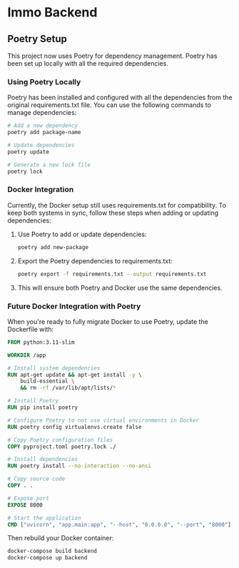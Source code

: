 # Immo Backend

## Poetry Setup

This project now uses Poetry for dependency management. Poetry has been set up locally with all the required dependencies.

### Using Poetry Locally

Poetry has been installed and configured with all the dependencies from the original requirements.txt file. You can use the following commands to manage dependencies:

```bash
# Add a new dependency
poetry add package-name

# Update dependencies
poetry update

# Generate a new lock file
poetry lock
```

### Docker Integration

Currently, the Docker setup still uses requirements.txt for compatibility. To keep both systems in sync, follow these steps when adding or updating dependencies:

1. Use Poetry to add or update dependencies:
   ```bash
   poetry add new-package
   ```

2. Export the Poetry dependencies to requirements.txt:
   ```bash
   poetry export -f requirements.txt --output requirements.txt
   ```

3. This will ensure both Poetry and Docker use the same dependencies.

### Future Docker Integration with Poetry

When you're ready to fully migrate Docker to use Poetry, update the Dockerfile with:

```dockerfile
FROM python:3.11-slim

WORKDIR /app

# Install system dependencies
RUN apt-get update && apt-get install -y \
    build-essential \
    && rm -rf /var/lib/apt/lists/*

# Install Poetry
RUN pip install poetry

# Configure Poetry to not use virtual environments in Docker
RUN poetry config virtualenvs.create false

# Copy Poetry configuration files
COPY pyproject.toml poetry.lock ./

# Install dependencies
RUN poetry install --no-interaction --no-ansi

# Copy source code
COPY . .

# Expose port
EXPOSE 8000

# Start the application
CMD ["uvicorn", "app.main:app", "--host", "0.0.0.0", "--port", "8000"]
```

Then rebuild your Docker container:

```bash
docker-compose build backend
docker-compose up backend